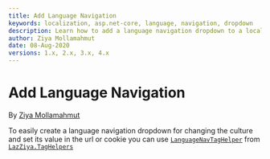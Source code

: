 ```yaml
---
title: Add Language Navigation
keywords: localization, asp.net-core, language, navigation, dropdown
description: Learn how to add a language navigation dropdown to a localized Asp.Net Core web app.
author: Ziya Mollamahmut
date: 08-Aug-2020
versions: 1.x, 2.x, 3.x, 4.x
---
```


# Add Language Navigation

By [Ziya Mollamahmut](https://github.com/LazZiya)

To easily create a language navigation dropdown for changing the culture and set its value in the url or cookie you can use [`LanguageNavTagHelper`][1] from [`LazZiya.TagHelpers`][2]

[1]:../LazZiya.TagHelpers/LanguageNav-TagHelper-Setup.md
[2]:../LazZiya.TagHelpers/index.md